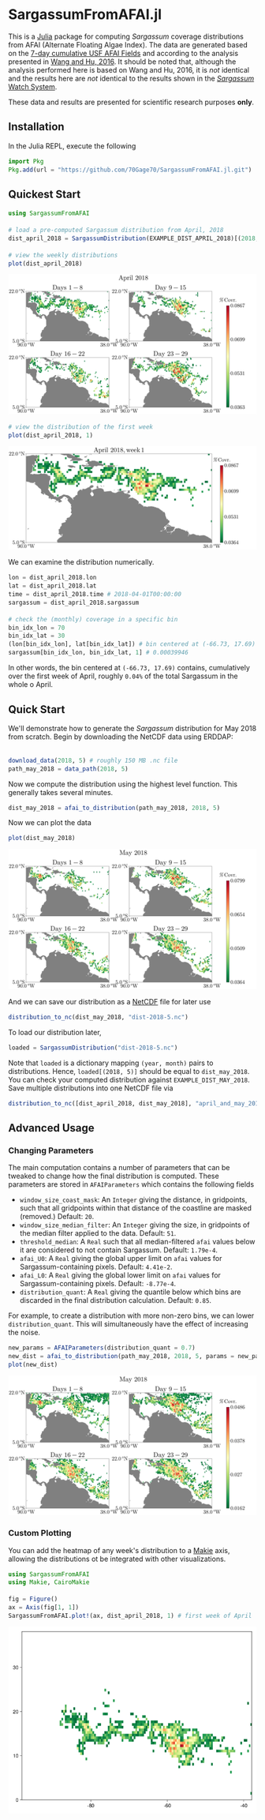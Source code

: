 # SargassumFromAFAI.jl

This is a [Julia](https://julialang.org/) package for computing *Sargassum* coverage distributions from AFAI (Alternate Floating Algae Index). The  data are generated based on the [7-day cumulative USF AFAI Fields](https://cwcgom.aoml.noaa.gov/erddap/griddap/noaa_aoml_atlantic_oceanwatch_AFAI_7D.html) and according to the analysis presented in [Wang and Hu, 2016](https://www.sciencedirect.com/science/article/abs/pii/S0034425716301833). It should be noted that, although the analysis performed here is based on Wang and Hu, 2016, it is *not* identical and the results here are *not* identical to the results shown in the  [*Sargassum* Watch System](https://optics.marine.usf.edu/projects/saws.html).

These data and results are presented for scientific research purposes **only**.

## Installation

In the Julia REPL, execute the following

```julia
import Pkg
Pkg.add(url = "https://github.com/70Gage70/SargassumFromAFAI.jl.git")
```

## Quickest Start

```julia
using SargassumFromAFAI

# load a pre-computed Sargassum distribution from April, 2018
dist_april_2018 = SargassumDistribution(EXAMPLE_DIST_APRIL_2018)[(2018, 4)]

# view the weekly distributions
plot(dist_april_2018)
```

[!["April 2018 Sargassum Distribution"](examples/april-2018-weeks.png)](https://70gage70.github.io/SargassumFromAFAI.jl/)


```julia
# view the distribution of the first week
plot(dist_april_2018, 1)
```

[!["April 2018 Sargassum Distribution (week 1)"](examples/april-2018-week-1.png)](https://70gage70.github.io/SargassumFromAFAI.jl/)

We can examine the distribution numerically.

```julia
lon = dist_april_2018.lon
lat = dist_april_2018.lat
time = dist_april_2018.time # 2018-04-01T00:00:00
sargassum = dist_april_2018.sargassum

# check the (monthly) coverage in a specific bin
bin_idx_lon = 70
bin_idx_lat = 30
(lon[bin_idx_lon], lat[bin_idx_lat]) # bin centered at (-66.73, 17.69)
sargassum[bin_idx_lon, bin_idx_lat, 1] # 0.00039946
```

In other words, the bin centered at `(-66.73, 17.69)` contains, cumulatively over the first week of April, roughly `0.04%` of the total Sargassum in the whole o April.


## Quick Start

We'll demonstrate how to generate the *Sargassum* distribution for May 2018 from scratch. Begin by downloading the NetCDF data using ERDDAP:

```julia

download_data(2018, 5) # roughly 150 MB .nc file
path_may_2018 = data_path(2018, 5)
```

Now we compute the distribution using the highest level function. This generally takes several minutes.

```julia
dist_may_2018 = afai_to_distribution(path_may_2018, 2018, 5)
```

Now we can plot the data

```julia
plot(dist_may_2018)
```

[!["May 2018 Sargassum Distribution"](examples/may-2018-weeks.png)](https://70gage70.github.io/SargassumFromAFAI.jl/)

And we can save our distribution as a [NetCDF](https://github.com/JuliaGeo/NetCDF.jl) file for later use

```julia
distribution_to_nc(dist_may_2018, "dist-2018-5.nc")
```

To load our distribution later,

```julia
loaded = SargassumDistribution("dist-2018-5.nc")
```

Note that `loaded` is a dictionary mapping `(year, month)` pairs to distributions. Hence, `loaded[(2018, 5)]` should be equal to `dist_may_2018`. You can check your computed distribution against `EXAMPLE_DIST_MAY_2018`. Save multiple distributions into one NetCDF file via
```julia
distribution_to_nc([dist_april_2018, dist_may_2018], "april_and_may_2018.nc")
```

## Advanced Usage

### Changing Parameters

The main computation contains a number of parameters that can be tweaked to change how the final distribution is computed. These parameters are stored in `AFAIParameters` which contains the following fields 

- `window_size_coast_mask`: An `Integer` giving the distance, in gridpoints, such that all 
                            gridpoints within that distance of the coastline are masked (removed.) Default: `20`.
- `window_size_median_filter`: An `Integer` giving the size, in gridpoints of the median filter applied to the data. Default: `51`.
- `threshold_median`: A `Real` such that all median-filtered `afai` values below it are considered to not contain Sargassum. Default: `1.79e-4`.
- `afai_U0`: A `Real` giving the global upper limit on `afai` values for Sargassum-containing pixels. Default: `4.41e-2`.
- `afai_L0`: A `Real` giving the global lower limit on `afai` values for Sargassum-containing pixels. Default: `-8.77e-4`.
- `distribution_quant`: A `Real` giving the quantile below which bins are discarded in the final distribution calculation. Default: `0.85`.

For example, to create a distribution with more non-zero bins, we can lower `distribution_quant`. This will simultaneously have the effect of increasing the noise.

```julia
new_params = AFAIParameters(distribution_quant = 0.7)
new_dist = afai_to_distribution(path_may_2018, 2018, 5, params = new_params)
plot(new_dist)
```

[!["May 2018 Sargassum Distribution (noisy)"](examples/may-2018-weeks-params.png)](https://70gage70.github.io/SargassumFromAFAI.jl/)

### Custom Plotting

You can add the heatmap of any week's distribution to a [Makie](https://docs.makie.org/stable/) axis, allowing the distributions ot be integrated with other visualizations.

```julia
using SargassumFromAFAI
using Makie, CairoMakie

fig = Figure()
ax = Axis(fig[1, 1])
SargassumFromAFAI.plot!(ax, dist_april_2018, 1) # first week of April
```

[!["April 2018 Sargassum Distribution (on blank axis)"](examples/april-2018-custom.png)](https://70gage70.github.io/SargassumFromAFAI.jl/)